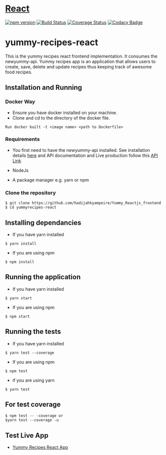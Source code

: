 # [React](https://reactjs.org/) 
[![npm version](https://img.shields.io/npm/v/react.svg?style=flat)](https://www.npmjs.com/package/react)
[![Build Status](https://travis-ci.org/hadijahkyampeire/Yummy-Reactjs-Frontend.svg?branch=develop)](https://travis-ci.org/hadijahkyampeire/Yummy-Reactjs-Frontend)
[![Coverage Status](https://coveralls.io/repos/github/hadijahkyampeire/Yummy-Reactjs-Frontend/badge.svg?branch=ft-tests-app-155121666)](https://coveralls.io/github/hadijahkyampeire/Yummy-Reactjs-Frontend?branch=ft-tests-app-155121666)
[![Codacy Badge](https://api.codacy.com/project/badge/Grade/a90f1e627ae7458592927e2ef5411f5b)](https://www.codacy.com/app/hadijahkyampeire/Yummy-Reactjs-Frontend?utm_source=github.com&amp;utm_medium=referral&amp;utm_content=hadijahkyampeire/Yummy-Reactjs-Frontend&amp;utm_campaign=Badge_Grade)
# yummy-recipes-react

This is the yummy recipes react frontend implementation. It consumes the newyummy-api.
Yummy recipes app is an application that allows users to create, save, delete and update recipes thus keeping track of awesome food recipes.
## Installation and Running

### Docker Way
- Ensure you have docker installed on your machine.
- Clone and cd to the directory of the docker file.

```
Run docker built -t <image name> <path to Dockerfile>
```
### Requirements
- You first need to have the newyummy-api installed. See installation details [here](https://github.com/hadijahkyampeire/newyummy_api) and API documentation and Live production follow this [API Link](https://hadijahyummyrecipe-api.herokuapp.com/apidocs/)

- NodeJs 
- A package manager e.g. yarn or npm

### Clone the repository
```
$ git clone https://github.com/hadijahkyampeire/Yummy_Reactjs_frontend
$ cd yummyrecipes-react
```

## Installing dependancies

- If you have yarn installed
```
$ yarn install
```

- If you are using npm
```
$ npm install
```

## Running the application

- If you have yarn installed
```
$ yarn start
```

- If you are using npm
```
$ npm start
```

## Running the tests

- If you have yarn installed
```
$ yarn test --coverage 
```

- If you are using npm
```
$ npm test
```
- if you are using yarn
```
$ yarn test

```
## For test coverage
```
$ npm test -- -coverage or
$yarn test --coverage -u
```
## Test Live App
- [Yummy Recipes React App](https://hadijahz-recipes-react.herokuapp.com/)
